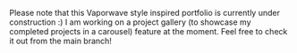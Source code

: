 Please note that this Vaporwave style inspired portfolio is currently under construction :) I am working on a project gallery (to showcase my completed projects in a carousel) feature at the moment. Feel free to check it out from the main branch!
